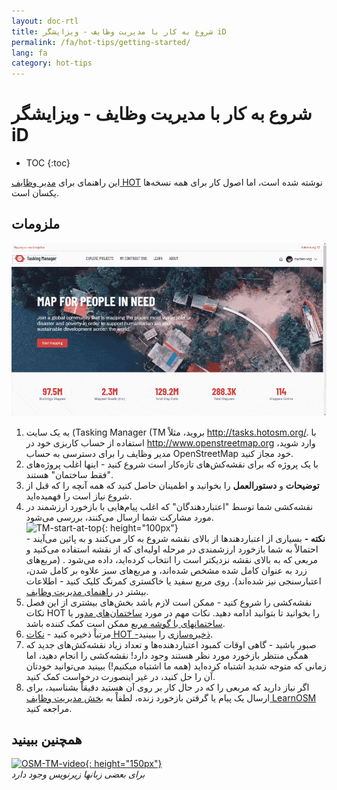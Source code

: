 ```yaml
---
layout: doc-rtl
title: شروع به کار با مدیریت وظایف - ویزایشگر iD
permalink: /fa/hot-tips/getting-started/
lang: fa
category: hot-tips
---
```


شروع به کار با مدیریت وظایف - ویزایشگر iD
============

- TOC
{:toc}

این راهنمای برای [مدیر وظایف HOT](http://tasks.hotosm.org/) نوشته شده است، اما اصول کار برای همه نسخه‌ها یکسان است.  

ملزومات
--------------

![TM Start][]


1. به یک سایت (Tasking Manager (TM بروید، مثلاْ <http://tasks.hotosm.org/>. با استفاده از حساب کاربزی خود در <http://www.openstreetmap.org> وارد شوید، مدیر وظایف را برای دسترسی به حساب OpenStreetMap خود مجاز کنید.  
2. با یک پروژه که برای نقشه‌کش‌های تازه‌کار است شروع کنید - اینها اغلب پروژه‌های "فقط ساختمان" هستند.  
3. **توضیحات** و **دستورالعمل** را بخوانید و اطمینان حاصل کنید که همه آنچه را که قبل از شروع نیاز است را فهمیده‌اید. 
4. نقشه‌کشی شما توسط "اعتباردهندگان" که اغلب پیام‌هایی با بازخورد ارزشمند در مورد مشارکت شما ارسال می‌کنند، بررسی می‌شود.  
![TM-start-at-top]{: height="100px"}  
**نکته -** بسیاری از اعتباردهندها از بالای نقشه شروع به کار می‌کنند و به پائین می‌آیند - احتمالاْ به شما بازخورد ارزشمندی در مرحله اولیه‌ای که از نقشه استفاده می‌کنید و مربعی که به بالای نقشه نزدیکتر است را انتخاب کرده‌اید، داده می‌شود . (مربع‌های زرد به عنوان کامل شده مشخص شده‌اند، و مربع‌های سبز علاوه بر کامل شدن، اعتبارسنجی نیز شده‌اند). روی مربع سفید یا خاکستری کمرنگ کلیک کنید - اطلاعات بیشتر در [راهنمای مدیریت وظایف](/en/coordination/tasking-manager/).  
5. نقشه‌کشی را شروع کنید - ممکن است لازم باشد بخش‌های بیشتری از این فصل نکات HOT را بخوانید تا بتوانید ادامه دهید. نکات مهم در مورد [ساختمان‌های مدور](/fa/hot-tips/tracing-round-buildings/) یا [ساختمانهای با گوشه مربع](/fa/hot-tips/tracing-rectangular-buildings/) ممکن است کمک کننده باشد.  
6. مرتباْ ذخیره کنید - [نکات HOT -ذخیره‌سازی](/fa/hot-tips/saving/) را ببینید.  
4. صبور باشید - گاهی اوقات کمبود اعتباردهنده‌ها و تعداد زیاد نقشه‌کش‌های جدید که همگی منتظر بازخورد مورد نظر هستند وجود دارد! نقشه‌کشی را انجام دهید، اما زمانی که متوجه شدید اشتباه کرده‌اید (همه ما اشتباه میکنیم!) ببینید می‌توانید خودتان آن را حل کنید، در غیر اینصورت درخواست کمک کنید.  
5. اگر نیاز دارید که مربعی را که در حال کار بر روی آن هستید دقیقاْ بشناسید، برای ارسال یک پیام یا گرقتن بازخورد زنده، لطفاْ به [بخش مدیریت وظایف LearnOSM](/en/coordination/tasking-manager/#referring-to-a-particular-square-when-sending-an-email) مراجعه کنید.  

همچنین ببینید  
---------

[![OSM-TM-video]{: height="150px"}](https://www.youtube.com/watch?v=_feTGQXLf_M&list=PLb9506_-6FMHZ3nwn9heri3xjQKrSq1hN&index=9 "Humanitarian OpenStreetMap Team - Tasking Manager Tutorial Videos")  
*برای بعضی زبانها زیرنویس وجود دارد*  


[TM-start-at-top]:/images/hot-tips/TM-start-at-top-1.png
[TM Start]:/images/hot-tips/tm_start.gif "Tasking Manager selecting a square and loading into the iD editor"
[keymon]:/images/hot-tips/keymon.png
[mark task as done]:/images/hot-tips/mark-task-as-done.png
[OSM-TM-video]: /images/hot-tips/OSM-TM-video.png "Humanitarian OpenStreetMap Team - Tasking Manager Tutorial Videos"